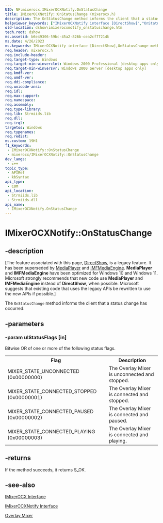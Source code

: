 ```yaml
---
UID: NF:mixerocx.IMixerOCXNotify.OnStatusChange
title: IMixerOCXNotify::OnStatusChange (mixerocx.h)
description: The OnStatusChange method informs the client that a status change has occurred.
helpviewer_keywords: ["IMixerOCXNotify interface [DirectShow]","OnStatusChange method","IMixerOCXNotify.OnStatusChange","IMixerOCXNotify::OnStatusChange","IMixerOCXNotifyOnStatusChange","OnStatusChange","OnStatusChange method [DirectShow]","OnStatusChange method [DirectShow]","IMixerOCXNotify interface","dshow.imixerocxnotify_onstatuschange","mixerocx/IMixerOCXNotify::OnStatusChange"]
old-location: dshow\imixerocxnotify_onstatuschange.htm
tech.root: dshow
ms.assetid: b6e49306-59bc-45a2-826b-cea2cf77214b
ms.date: 4/26/2023
ms.keywords: IMixerOCXNotify interface [DirectShow],OnStatusChange method, IMixerOCXNotify.OnStatusChange, IMixerOCXNotify::OnStatusChange, IMixerOCXNotifyOnStatusChange, OnStatusChange, OnStatusChange method [DirectShow], OnStatusChange method [DirectShow],IMixerOCXNotify interface, dshow.imixerocxnotify_onstatuschange, mixerocx/IMixerOCXNotify::OnStatusChange
req.header: mixerocx.h
req.include-header: 
req.target-type: Windows
req.target-min-winverclnt: Windows 2000 Professional [desktop apps only]
req.target-min-winversvr: Windows 2000 Server [desktop apps only]
req.kmdf-ver: 
req.umdf-ver: 
req.ddi-compliance: 
req.unicode-ansi: 
req.idl: 
req.max-support: 
req.namespace: 
req.assembly: 
req.type-library: 
req.lib: Strmiids.lib
req.dll: 
req.irql: 
targetos: Windows
req.typenames: 
req.redist: 
ms.custom: 19H1
f1_keywords:
 - IMixerOCXNotify::OnStatusChange
 - mixerocx/IMixerOCXNotify::OnStatusChange
dev_langs:
 - c++
topic_type:
 - APIRef
 - kbSyntax
api_type:
 - COM
api_location:
 - Strmiids.lib
 - Strmiids.dll
api_name:
 - IMixerOCXNotify.OnStatusChange
---
```


# IMixerOCXNotify::OnStatusChange


## -description

\[The feature associated with this page, [DirectShow](/windows/win32/directshow/directshow), is a legacy feature. It has been superseded by [MediaPlayer](/uwp/api/Windows.Media.Playback.MediaPlayer) and [IMFMediaEngine](/windows/win32/api/mfmediaengine/nn-mfmediaengine-imfmediaengine). **MediaPlayer** and **IMFMediaEngine** have been optimized for Windows 10 and Windows 11. Microsoft strongly recommends that new code use **MediaPlayer** and **IMFMediaEngine** instead of **DirectShow**, when possible. Microsoft suggests that existing code that uses the legacy APIs be rewritten to use the new APIs if possible.\]

The <code>OnStatusChange</code> method informs the client that a status change has occurred.

## -parameters

### -param ulStatusFlags [in]

Bitwise OR of one or more of the following status flags.

<table>
<tr>
<th>Flag
                </th>
<th>Description
                </th>
</tr>
<tr>
<td>MIXER_STATE_UNCONNECTED (0x00000000)</td>
<td>The Overlay Mixer is unconnected and stopped.</td>
</tr>
<tr>
<td>MIXER_STATE_CONNECTED_STOPPED (0x00000001)</td>
<td>The Overlay Mixer is connected and stopped.</td>
</tr>
<tr>
<td>MIXER_STATE_CONNECTED_PAUSED (0x00000002)</td>
<td>The Overlay Mixer is connected and paused.</td>
</tr>
<tr>
<td>MIXER_STATE_CONNECTED_PLAYING (0x00000003)</td>
<td>The Overlay Mixer is connected and playing.</td>
</tr>
</table>

## -returns

If the method succeeds, it returns S_OK.

## -see-also

<a href="/windows/desktop/api/mixerocx/nn-mixerocx-imixerocx">IMixerOCX Interface</a>



<a href="/windows/desktop/api/mixerocx/nn-mixerocx-imixerocxnotify">IMixerOCXNotify Interface</a>



<a href="/windows/desktop/DirectShow/overlay-mixer-filter">Overlay Mixer</a>